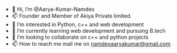 - 👋 Hi, I’m @Aarya-Kumar-Namdeo
- 📫 Founder and Member of Akiya Private limited.
- 👀 I’m interested in Python, c++ and web development
- 🌱 I’m currently learning web development and pursuing B.tech
- 💞️ I’m looking to collaborate on c++ and python projects
- 📫 How to reach me mail me on namdeoaaryakumar@gmail.com

<!---
Aarya-Kumar-Namdeo/Aarya-Kumar-Namdeo is a ✨ special ✨ repository because its `README.md` (this file) appears on your GitHub profile.
You can click the Preview link to take a look at your changes.
--->
